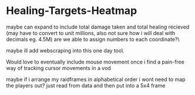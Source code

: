 # Healing-Targets-Heatmap

maybe can expand to include total damage taken and total healing recieved (may have to convert to unit millions, also not sure how i will deal with decimals eg. 4.5M)
are we able to assign numbers to each coordinate?\

maybe ill add webscraping into this one day too\


Would love to eventually include mouse movement once i find a pain-free way of tracking cursor movements in a vod

maybe if i arrange my raidframes in alphabetical order i wont need to map the players out? just read from data and then put into a 5x4 frame
